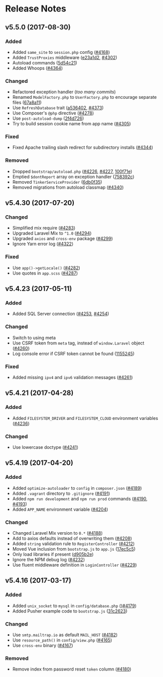 # Release Notes

## v5.5.0 (2017-08-30)

### Added
- Added `same_site` to `session.php` config ([#4168](https://github.com/laravel/laravel/pull/4168))
- Added `TrustProxies` middleware ([e23a1d2](https://github.com/laravel/laravel/commit/e23a1d284f134bfce258cf736ea8667a407ba50c), [#4302](https://github.com/laravel/laravel/pull/4302))
- Autoload commands ([5d54c21](https://github.com/laravel/laravel/commit/5d54c21ea869a7a5b503f0899307e4728feed11b))
- Added Whoops ([#4364](https://github.com/laravel/laravel/pull/4364))

### Changed
- Refactored exception handler (_too many commits_)
- Renamed `ModelFactory.php` to `UserFactory.php` to encourage separate files ([67a8a11](https://github.com/laravel/laravel/commit/67a8a1157004c4373663ec4a9398780feb6d6fa4))
- Use `RefreshDatabase` trait ([a536402](https://github.com/laravel/laravel/commit/a536402228108da9423a0db1e0cf492f3f51c8b8), [#4373](https://github.com/laravel/laravel/pull/4373))
- Use Composer's `@php` directive ([#4278](https://github.com/laravel/laravel/pull/4278))
- Use `post-autoload-dump` ([2f4d726](https://github.com/laravel/laravel/commit/2f4d72699cdc9b7db953055287697a60b6d8b294))
- Try to build session cookie name from app name ([#4305](https://github.com/laravel/laravel/pull/4305))

### Fixed
- Fixed Apache trailing slash redirect for subdirectory installs ([#4344](https://github.com/laravel/laravel/pull/4344))

### Removed
- Dropped `bootstrap/autoload.php` ([#4226](https://github.com/laravel/laravel/pull/4226), [#4227](https://github.com/laravel/laravel/pull/4227), [100f71e](https://github.com/laravel/laravel/commit/100f71e71a24fd8f339a7687557b77dd872b054b))
- Emptied `$dontReport` array on exception handler ([758392c](https://github.com/laravel/laravel/commit/758392c30fa0b2651ca9409aebb040a64816dde4))
- Removed `TinkerServiceProvider` ([6db0f35](https://github.com/laravel/laravel/commit/6db0f350fbaa21b2acf788d10961aba983a19be2))
- Removed migrations from autoload classmap ([#4340](https://github.com/laravel/laravel/pull/4340))


## v5.4.30 (2017-07-20)

### Changed
- Simplified mix require ([#4283](https://github.com/laravel/laravel/pull/4283))
- Upgraded Laravel Mix to `^1.0` ([#4294](https://github.com/laravel/laravel/pull/4294))
- Upgraded `axios` and `cross-env` package ([#4299](https://github.com/laravel/laravel/pull/4299))
- Ignore Yarn error log ([#4322](https://github.com/laravel/laravel/pull/4322))

### Fixed
- Use `app()->getLocale()` ([#4282](https://github.com/laravel/laravel/pull/4282))
- Use quotes in `app.scss` ([#4287](https://github.com/laravel/laravel/pull/4287))


## v5.4.23 (2017-05-11)

### Added
- Added SQL Server connection ([#4253](https://github.com/laravel/laravel/pull/4253), [#4254](https://github.com/laravel/laravel/pull/4254))

### Changed
- Switch to using meta
- Use CSRF token from `meta` tag, instead of `window.Laravel` object ([#4260](https://github.com/laravel/laravel/pull/4260))
- Log console error if CSRF token cannot be found ([1155245](https://github.com/laravel/laravel/commit/1155245a596113dc2cd0e9083603fa11df2eacd9))

### Fixed
- Added missing `ipv4` and `ipv6` validation messages ([#4261](https://github.com/laravel/laravel/pull/4261))


## v5.4.21 (2017-04-28)

### Added
- Added `FILESYSTEM_DRIVER` and `FILESYSTEM_CLOUD` environment variables ([#4236](https://github.com/laravel/laravel/pull/4236))

### Changed
- Use lowercase doctype ([#4241](https://github.com/laravel/laravel/pull/4241))


## v5.4.19 (2017-04-20)

### Added
- Added `optimize-autoloader` to `config` in `composer.json` ([#4189](https://github.com/laravel/laravel/pull/4189))
- Added `.vagrant` directory to `.gitignore` ([#4191](https://github.com/laravel/laravel/pull/4191))
- Added `npm run development` and `npm run prod` commands ([#4190](https://github.com/laravel/laravel/pull/4190), [#4193](https://github.com/laravel/laravel/pull/4193))
- Added `APP_NAME` environment variable ([#4204](https://github.com/laravel/laravel/pull/4204))

### Changed
- Changed Laravel Mix version to `0.*` ([#4188](https://github.com/laravel/laravel/pull/4188))
- Add to axios defaults instead of overwriting them ([#4208](https://github.com/laravel/laravel/pull/4208))
- Added `string` validation rule to `RegisterController` ([#4212](https://github.com/laravel/laravel/pull/4212))
- Moved Vue inclusion from `bootstrap.js` to `app.js` ([17ec5c5](https://github.com/laravel/laravel/commit/17ec5c51d60bb05985f287f09041c56fcd41d9ce))
- Only load libraries if present ([d905b2e](https://github.com/laravel/laravel/commit/d905b2e7bede2967d37ed7b260cd9d526bb9cabd))
- Ignore the NPM debug log ([#4232](https://github.com/laravel/laravel/pull/4232))
- Use fluent middleware definition in `LoginController` ([#4229](https://github.com/laravel/laravel/pull/4229))


## v5.4.16 (2017-03-17)

### Added
- Added `unix_socket` to `mysql` in `config/database.php` ()[#4179](https://github.com/laravel/laravel/pull/4179))
- Added Pusher example code to `bootstrap.js` ([31c2623](https://github.com/laravel/laravel/commit/31c262301899b6cd1a4ce2631ad0e313b444b131))

### Changed
- Use `smtp.mailtrap.io` as default `MAIL_HOST` ([#4182](https://github.com/laravel/laravel/pull/4182))
- Use `resource_path()` in `config/view.php` ([#4165](https://github.com/laravel/laravel/pull/4165))
- Use `cross-env` binary ([#4167](https://github.com/laravel/laravel/pull/4167))

### Removed
- Remove index from password reset `token` column ([#4180](https://github.com/laravel/laravel/pull/4180))
